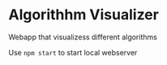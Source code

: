 # Algorithhm Visualizer 
 Webapp that visualizess different algorithms
 
 Use `npm start` to start local webserver

